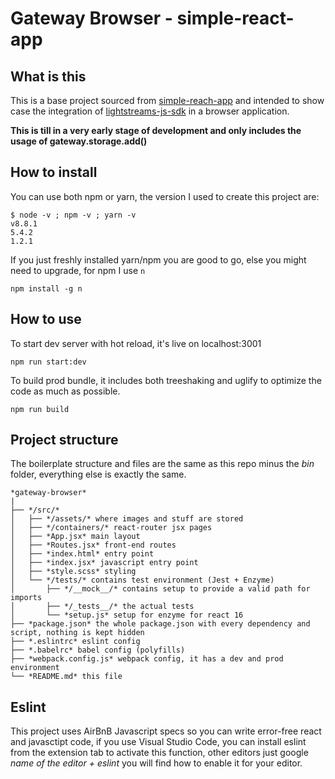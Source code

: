 # Gateway Browser - simple-react-app

## What is this
This is a base project sourced from [simple-reach-app](https://github.com/Kornil/simple-react-app) and intended to show case the integration
of [lightstreams-js-sdk](https://github.com/lightstreams-network/lightstreams-js-sdk) in a browser application.

**This is till in a very early stage of development and only includes the usage of gateway.storage.add()**


## How to install
You can use both npm or yarn, the version I used to create this project are:

```
$ node -v ; npm -v ; yarn -v
v8.8.1
5.4.2
1.2.1
```
If you just freshly installed yarn/npm you are good to go, else you might need to upgrade, for npm I use `n`

```
npm install -g n
```

## How to use

To start dev server with hot reload, it's live on localhost:3001
```
npm run start:dev
```

To build prod bundle, it includes both treeshaking and uglify to optimize the code as much as possible.
```
npm run build
```

## Project structure

The boilerplate structure and files are the same as this repo minus the *bin* folder, everything else is exactly the same.

```
*gateway-browser*
|
├── */src/*
│   ├── */assets/* where images and stuff are stored
│   ├── */containers/* react-router jsx pages
│   ├── *App.jsx* main layout
│   ├── *Routes.jsx* front-end routes
│   ├── *index.html* entry point
│   ├── *index.jsx* javascript entry point
│   ├── *style.scss* styling
│   └── */tests/* contains test environment (Jest + Enzyme)
│       ├── */__mock__/* contains setup to provide a valid path for imports
│       ├── */_tests__/* the actual tests
│       └── *setup.js* setup for enzyme for react 16
├── *package.json* the whole package.json with every dependency and script, nothing is kept hidden
├── *.eslintrc* eslint config
├── *.babelrc* babel config (polyfills)
├── *webpack.config.js* webpack config, it has a dev and prod environment
└── *README.md* this file
```

## Eslint

This project uses AirBnB Javascript specs so you can write error-free react and javasctipt code, if you use Visual Studio Code, you can install eslint from the extension tab to activate this function, other editors just google _name of the editor + eslint_ you will find how to enable it for your editor.

